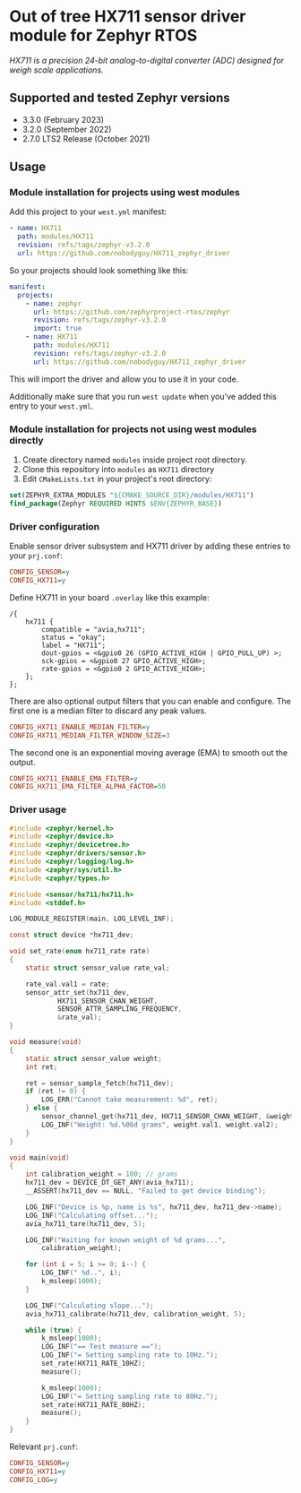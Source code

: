 # Out of tree HX711 sensor driver module for Zephyr RTOS
*HX711 is a precision 24-bit analog-to-digital converter (ADC) designed for weigh scale applications.*

## Supported and tested Zephyr versions
* 3.3.0 (February 2023)
* 3.2.0 (September 2022)
* 2.7.0 LTS2 Release (October 2021)
## Usage
### Module installation for projects using west modules
Add this project to your `west.yml` manifest:
```yaml
- name: HX711
  path: modules/HX711
  revision: refs/tags/zephyr-v3.2.0
  url: https://github.com/nobodyguy/HX711_zephyr_driver
```

So your projects should look something like this:
```yaml
manifest:
  projects:
    - name: zephyr
      url: https://github.com/zephyrproject-rtos/zephyr
      revision: refs/tags/zephyr-v3.2.0
      import: true
    - name: HX711
      path: modules/HX711
      revision: refs/tags/zephyr-v3.2.0
      url: https://github.com/nobodyguy/HX711_zephyr_driver
```

This will import the driver and allow you to use it in your code.

Additionally make sure that you run `west update` when you've added this entry to your `west.yml`.

### Module installation for projects not using west modules directly
1) Create directory named `modules` inside project root directory.
2) Clone this repository into `modules` as `HX711` directory
3) Edit `CMakeLists.txt` in your project's root directory:
```CMake
set(ZEPHYR_EXTRA_MODULES "${CMAKE_SOURCE_DIR}/modules/HX711")
find_package(Zephyr REQUIRED HINTS $ENV{ZEPHYR_BASE})
```

### Driver configuration
Enable sensor driver subsystem and HX711 driver by adding these entries to your `prj.conf`:
```ini
CONFIG_SENSOR=y
CONFIG_HX711=y
```

Define HX711 in your board `.overlay` like this example:
```dts
/{
	hx711 {
		compatible = "avia,hx711";
		status = "okay";
		label = "HX711";
		dout-gpios = <&gpio0 26 (GPIO_ACTIVE_HIGH | GPIO_PULL_UP) >;
		sck-gpios = <&gpio0 27 GPIO_ACTIVE_HIGH>;
		rate-gpios = <&gpio0 2 GPIO_ACTIVE_HIGH>;
	};
};
```

There are also optional output filters that you can enable and configure.
The first one is a median filter to discard any peak values.
```ini
CONFIG_HX711_ENABLE_MEDIAN_FILTER=y
CONFIG_HX711_MEDIAN_FILTER_WINDOW_SIZE=3
```

The second one is an exponential moving average (EMA) to smooth out the output.
```ini
CONFIG_HX711_ENABLE_EMA_FILTER=y
CONFIG_HX711_EMA_FILTER_ALPHA_FACTOR=50
```

### Driver usage
```c
#include <zephyr/kernel.h>
#include <zephyr/device.h>
#include <zephyr/devicetree.h>
#include <zephyr/drivers/sensor.h>
#include <zephyr/logging/log.h>
#include <zephyr/sys/util.h>
#include <zephyr/types.h>

#include <sensor/hx711/hx711.h>
#include <stddef.h>

LOG_MODULE_REGISTER(main, LOG_LEVEL_INF);

const struct device *hx711_dev;

void set_rate(enum hx711_rate rate)
{
	static struct sensor_value rate_val;

	rate_val.val1 = rate;
	sensor_attr_set(hx711_dev,
			HX711_SENSOR_CHAN_WEIGHT,
			SENSOR_ATTR_SAMPLING_FREQUENCY,
			&rate_val);
}

void measure(void)
{
	static struct sensor_value weight;
	int ret;

	ret = sensor_sample_fetch(hx711_dev);
	if (ret != 0) {
		LOG_ERR("Cannot take measurement: %d", ret);
	} else {
		sensor_channel_get(hx711_dev, HX711_SENSOR_CHAN_WEIGHT, &weight);
		LOG_INF("Weight: %d.%06d grams", weight.val1, weight.val2);
	}
}

void main(void)
{
	int calibration_weight = 100; // grams
	hx711_dev = DEVICE_DT_GET_ANY(avia_hx711);
	__ASSERT(hx711_dev == NULL, "Failed to get device binding");

	LOG_INF("Device is %p, name is %s", hx711_dev, hx711_dev->name);
	LOG_INF("Calculating offset...");
	avia_hx711_tare(hx711_dev, 5);

	LOG_INF("Waiting for known weight of %d grams...",
		calibration_weight);

	for (int i = 5; i >= 0; i--) {
		LOG_INF(" %d..", i);
		k_msleep(1000);
	}

	LOG_INF("Calculating slope...");
	avia_hx711_calibrate(hx711_dev, calibration_weight, 5);

	while (true) {
		k_msleep(1000);
		LOG_INF("== Test measure ==");
		LOG_INF("= Setting sampling rate to 10Hz.");
		set_rate(HX711_RATE_10HZ);
		measure();

		k_msleep(1000);
		LOG_INF("= Setting sampling rate to 80Hz.");
		set_rate(HX711_RATE_80HZ);
		measure();
	}
}
```
Relevant `prj.conf`:
```ini
CONFIG_SENSOR=y
CONFIG_HX711=y
CONFIG_LOG=y
```